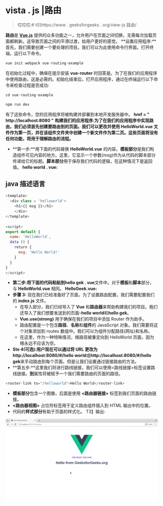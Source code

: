# vista . js |路由

> 哎哎哎:# t0]https://www . geeksforgeeks . org/view-js 路由/

**路由**是 [**Vue.js**](https://www.geeksforgeeks.org/vue-js-introduction-installation/) 提供的众多功能之一，允许用户在页面之间切换，无需每次加载页面都刷新。这导致页面之间的平滑过渡，给用户更好的感觉。
**设置应用程序:**首先，我们需要创建一个要处理的项目。我们可以为此使用命令行界面。打开终端，运行以下命令。

```js
vue init webpack vue-routing-example
```

在初始化过程中，确保在提示安装 **vue-router** 时回答是。为了在我们的应用程序中使用路由，这是必需的。初始化结束后，打开应用程序，通过在终端运行以下命令来检查过程是否成功:

```js
cd vue-routing-example
```

```js
npm run dev
```

有了这些命令，您的应用程序将被构建并部署到本地开发服务器中。
**href = " http://localhost:8080 "**
**构建我们的应用程序:**为了在我们的应用程序中实现路由，我们必须首先创建要路由到的页面。我们可以更改并使用 **HelloWorld.vue** 文件作为第一页，并在该组件文件夹**中创建一个新文件作为第二页。这些页面将没有任何功能，将用于理解路由的流程。** 

*   **第一步:**用下面的代码替换 **HelloWorld.vue** 的内容。**模板部分**是我们构造组件可见内容的地方。这里，它显示一个参数(msg)作为从代码的脚本部分传递给它的标题。**脚本部分**用于保存我们代码的逻辑，在这种情况下是返回值。
    **hello world . vue:**

## java 描述语言

```js
<template>
  <div class = 'helloworld'>
    <h1>{{ msg }}</h1>
    </div>
</template>

<script>
export default {
  name: 'HelloWorld',
  data () {
    return {
      msg: 'Hello World!'
    }
  }
}
</script>
```

*   **第二步:**将下面的代码粘贴到**hello gek . vue**文件中。对于**模板**和**脚本**部分，与 **HelloWorld.vue** 相同。
    **HelloGeek.vue:**
*   **步骤 3:** 现在我们已经准备好了页面，为了设置路由配置，我们需要配置我们的 **index.js** 文件。
    *   在导入部分，我们已经导入了 **Vue** 和**路由器**来帮助构建我们的项目。我们还导入了我们想要发送到的页面–**hello world**和**hello gek**。
    *   **Vue.use(strong)** 用于确保在我们的项目中添加 Router 作为助手。
    *   路由配置是一个包含**路径**、**名称**和**组件**的 JavaScript 对象。我们需要将这个对象添加到 routes 数组中。我们可以为组件分配路径(网址)和名称。
    *   在这里，作为一种特殊情况，根路径被重定向到 HelloWorld 页面，因为根永远不应该为空。
*   **Ste 4(可选):**用户现在可以通过将 URL 更改为**http://localhost:8080/#/hello world**或**http://localhost:8080/#/hello gek**来手动路由到每个页面。但是让我们设置通过链接路由的方法。
*   **第五步:**这里我们将进行路线链接，我们可以使用<路线链接>标签设置路线链接。**到**属性将被赋予一个我们需要路由的页面的路径。

```js
<router-link to="/helloworld">Hello World</router-link>
```

*   **模板部分**包含一个图像，后面是使用 **<路由器链接>** 标签到我们页面的路由链接。
*   **<路由器视图>** 占位符标签用于定义路由组件插入到 HTML 输出中的位置。
*   代码的**样式部分**有助于页面的样式化。
    T3】输出:

![](img/63635b0b022a4209f597586bf2c3bb9c.png)